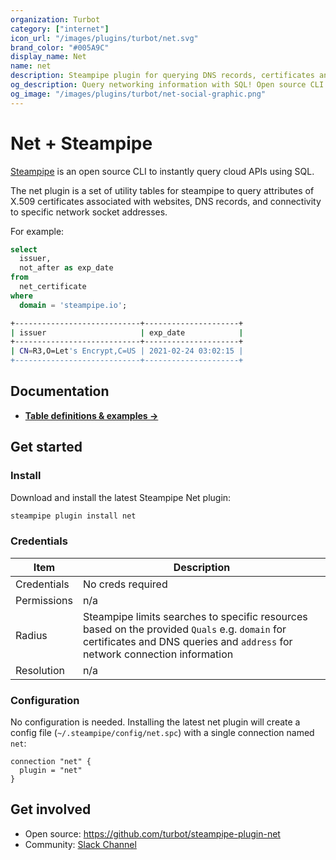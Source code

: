 ```yaml
---
organization: Turbot
category: ["internet"]
icon_url: "/images/plugins/turbot/net.svg"
brand_color: "#005A9C"
display_name: Net
name: net
description: Steampipe plugin for querying DNS records, certificates and other network information.
og_description: Query networking information with SQL! Open source CLI. No DB required. 
og_image: "/images/plugins/turbot/net-social-graphic.png"
---
```


# Net + Steampipe

[Steampipe](https://steampipe.io) is an open source CLI to instantly query cloud APIs using SQL.

The net plugin is a set of utility tables for steampipe to query attributes of X.509 certificates associated with websites, DNS records, and connectivity to specific network socket addresses.

For example:

```sql
select
  issuer, 
  not_after as exp_date 
from 
  net_certificate
where
  domain = 'steampipe.io';
```

```sh
+----------------------------+---------------------+
| issuer                     | exp_date            |
+----------------------------+---------------------+
| CN=R3,O=Let's Encrypt,C=US | 2021-02-24 03:02:15 |
+----------------------------+---------------------+
```

## Documentation

- **[Table definitions & examples →](/plugins/turbot/net/tables)**

## Get started

### Install

Download and install the latest Steampipe Net plugin:

```bash
steampipe plugin install net
```

### Credentials

| Item | Description |
| - | - |
| Credentials | No creds required |
| Permissions | n/a |
| Radius | Steampipe limits searches to specific resources based on the provided `Quals` e.g. `domain` for certificates and DNS queries and `address` for network connection information |
| Resolution | n/a |

### Configuration

No configuration is needed. Installing the latest net plugin will create a config file (`~/.steampipe/config/net.spc`) with a single connection named `net`:

```hcl
connection "net" {
  plugin = "net"
}
```

## Get involved

- Open source: https://github.com/turbot/steampipe-plugin-net
- Community: [Slack Channel](https://steampipe.io/community/join)
